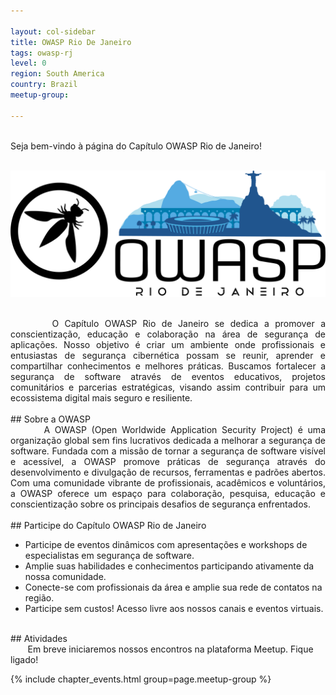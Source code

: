 ```yaml
---

layout: col-sidebar
title: OWASP Rio De Janeiro
tags: owasp-rj
level: 0
region: South America
country: Brazil 
meetup-group: 

---
```

<br>
Seja bem-vindo à página do Capítulo OWASP Rio de Janeiro!
<br>
<br>

![enter image description here](/assets/images/OWASP-RJ_Banner.png)

<br>

<div style="text-align: justify">
&nbsp;&nbsp;&nbsp;&nbsp;&nbsp;&nbsp; O Capítulo OWASP Rio de Janeiro se dedica a promover a conscientização, educação e colaboração na área de segurança de aplicações. Nosso objetivo é criar um ambiente onde profissionais e entusiastas de segurança cibernética possam se reunir, aprender e compartilhar conhecimentos e melhores práticas. Buscamos fortalecer a segurança de software através de eventos educativos, projetos comunitários e parcerias estratégicas, visando assim contribuir para um ecossistema digital mais seguro e resiliente.
</div>

<br>
## Sobre a OWASP
<br>
<div style="text-align: justify">
&nbsp;&nbsp;&nbsp;&nbsp;&nbsp;&nbsp; A OWASP (Open Worldwide Application Security Project) é uma organização global sem fins lucrativos dedicada a melhorar a segurança de software. Fundada com a missão de tornar a segurança de software visível e acessível, a OWASP promove práticas de segurança através do desenvolvimento e divulgação de recursos, ferramentas e padrões abertos. Com uma comunidade vibrante de profissionais, acadêmicos e voluntários, a OWASP oferece um espaço para colaboração, pesquisa, educação e conscientização sobre os principais desafios de segurança enfrentados.
</div>

<br>
## Participe do Capítulo OWASP Rio de Janeiro
<br>

- Participe de eventos dinâmicos com apresentações e workshops de especialistas em segurança de software.
- Amplie suas habilidades e conhecimentos participando ativamente da nossa comunidade.
- Conecte-se com profissionais da área e amplie sua rede de contatos na região.
- Participe sem custos! Acesso livre aos nossos canais e eventos virtuais.

<br>
## Atividades
<br>
&nbsp;&nbsp;&nbsp;&nbsp;&nbsp;&nbsp; Em breve iniciaremos nossos encontros na plataforma Meetup. Fique ligado!

{% include chapter_events.html group=page.meetup-group %}

